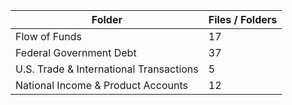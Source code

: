 | Folder                                  |   Files / Folders |
|-----------------------------------------|-------------------|
| Flow of Funds                           |                17 |
| Federal Government Debt                 |                37 |
| U.S. Trade & International Transactions |                 5 |
| National Income & Product Accounts      |                12 |